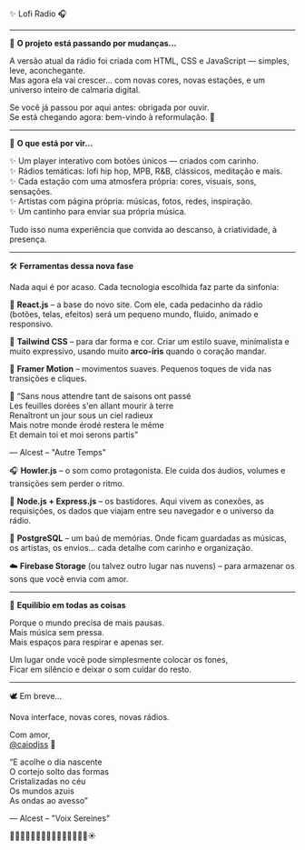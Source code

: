 ✨ Lofi Radio 🎧

---

🎐 **O projeto está passando por mudanças...**

A versão atual da rádio foi criada com HTML, CSS e JavaScript — simples, leve, aconchegante.  
Mas agora ela vai crescer... com novas cores, novas estações, e um universo inteiro de calmaria digital.

Se você já passou por aqui antes: obrigada por ouvir.  
Se está chegando agora: bem-vindo à reformulação. 💜

---

🌸 **O que está por vir...**

✨ Um player interativo com botões únicos — criados com carinho.  
✨ Rádios temáticas: lofi hip hop, MPB, R&B, clássicos, meditação e mais.  
✨ Cada estação com uma atmosfera própria: cores, visuais, sons, sensações.  
✨ Artistas com página própria: músicas, fotos, redes, inspiração.  
✨ Um cantinho para enviar sua própria música.  

Tudo isso numa experiência que convida ao descanso, à criatividade, à presença.

---

🛠️ **Ferramentas dessa nova fase**

Nada aqui é por acaso. Cada tecnologia escolhida faz parte da sinfonia:

🌼 **React.js** – a base do novo site. Com ele, cada pedacinho da rádio (botões, telas, efeitos) será um pequeno mundo, fluido, animado e responsivo.

🌿 **Tailwind CSS** – para dar forma e cor. Criar um estilo suave, minimalista e muito expressivo, usando muito **arco-íris** quando o coração mandar.

🌈 **Framer Motion** – movimentos suaves. Pequenos toques de vida nas transições e cliques. 

🍂  “Sans nous attendre tant de saisons ont passé <br>
      Les feuilles dorées s'en allant mourir à terre  
      Renaîtront un jour sous un ciel radieux      <br>
      Mais notre monde érodé restera le même      <br>
      Et demain toi et moi serons partis”<br>
      
— Alcest – "Autre Temps"

🎧 **Howler.js** – o som como protagonista. Ele cuida dos áudios, volumes e transições sem perder o ritmo.

🔁 **Node.js + Express.js** – os bastidores. Aqui vivem as conexões, as requisições, os dados que viajam entre seu navegador e o universo da rádio.

📝 **PostgreSQL** – um baú de memórias. Onde ficam guardadas as músicas, os artistas, os envios... cada detalhe com carinho e organização.

☁️ **Firebase Storage** (ou talvez outro lugar nas nuvens) – para armazenar os sons que você envia com amor.

---

🍵 **Equilíbio em todas as coisas**

Porque o mundo precisa de mais pausas.  
Mais música sem pressa.  
Mais espaços para respirar e apenas ser.  

Um lugar onde você pode simplesmente colocar os fones,  
Ficar em silêncio e deixar o som cuidar do resto.

---

🕊️ Em breve...

Nova interface, novas cores, novas rádios.  

Com amor,  
[@caiodjss](https://github.com/caiodjss) 🌸

“E acolhe o dia nascente<br>
O cortejo solto das formas<br>
Cristalizadas no céu<br>
Os mundos azuis<br>
As ondas ao avesso”<br>

— Alcest – "Voix Sereines"

🌊🌊🌊🌊🌊🌊🌊🌊🌊🌊🌊🌊🌊🌊🌊☀
